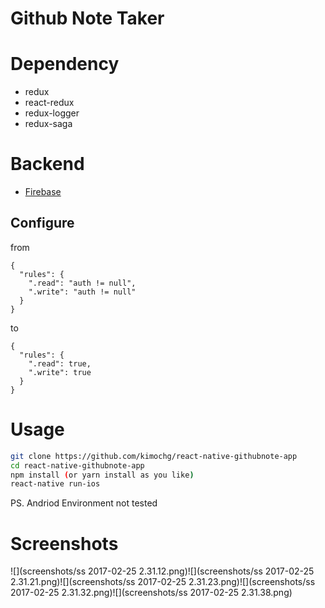 # Github Note Taker

# Dependency
- redux
- react-redux
- redux-logger
- redux-saga

# Backend
- [Firebase](https://firebase.google.com/)

## Configure
from 
```
{
  "rules": {
    ".read": "auth != null",
    ".write": "auth != null"
  }
}
```
to 
```
{
  "rules": {
    ".read": true,
    ".write": true
  }
}
```

# Usage

```Bash
git clone https://github.com/kimochg/react-native-githubnote-app
cd react-native-githubnote-app
npm install (or yarn install as you like)
react-native run-ios
```

PS. Andriod Environment not tested


# Screenshots

![](screenshots/ss 2017-02-25 2.31.12.png)![](screenshots/ss 2017-02-25 2.31.21.png)![](screenshots/ss 2017-02-25 2.31.23.png)![](screenshots/ss 2017-02-25 2.31.32.png)![](screenshots/ss 2017-02-25 2.31.38.png)

